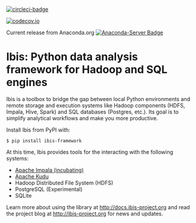 [![circleci-badge](https://circleci.com/gh/cloudera/ibis.svg?style=shield&circle-token=b84ff8383cbb0d6788ee0f9635441cb962949a4f)](https://circleci.com/gh/cloudera/ibis/tree/master)

[![codecov.io](http://codecov.io/github/cloudera/ibis/coverage.svg?branch=master)](http://codecov.io/github/cloudera/ibis?branch=master)

Current release from Anaconda.org [![Anaconda-Server Badge](https://anaconda.org/conda-forge/ibis-framework/badges/version.svg)](https://anaconda.org/conda-forge/ibis-framework)


# Ibis: Python data analysis framework for Hadoop and SQL engines

Ibis is a toolbox to bridge the gap between local Python environments and
remote storage and execution systems like Hadoop components (HDFS, Impala,
Hive, Spark) and SQL databases (Postgres, etc.). Its goal is to simplify
analytical workflows and make you more productive.

Install Ibis from PyPI with:

    $ pip install ibis-framework

At this time, Ibis provides tools for the interacting with the following
systems:

- [Apache Impala (incubating)](http://impala.io/)
- [Apache Kudu](http://getkudu.io)
- Hadoop Distributed File System (HDFS)
- PostgreSQL (Experimental)
- SQLite

Learn more about using the library at http://docs.ibis-project.org and read the
project blog at http://ibis-project.org for news and updates.
